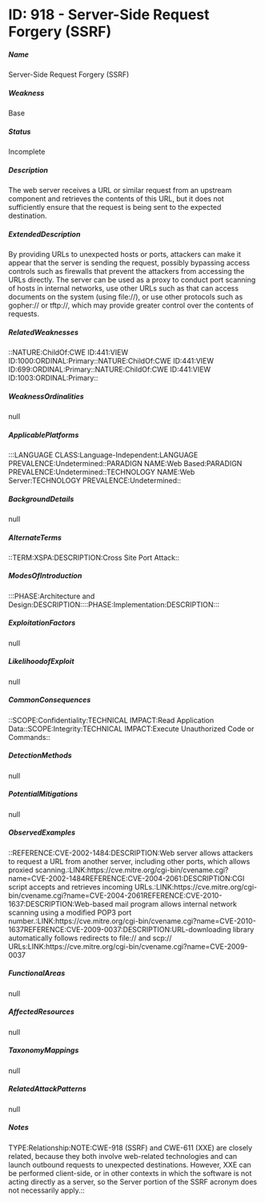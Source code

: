 # ID: 918 - Server-Side Request Forgery (SSRF)
<h5>Name</h5>Server-Side Request Forgery (SSRF)
<h5>Weakness</h5>Base
<h5>Status</h5>Incomplete
<h5>Description</h5>The web server receives a URL or similar request from an upstream component and retrieves the contents of this URL, but it does not sufficiently ensure that the request is being sent to the expected destination.
<h5>ExtendedDescription</h5>By providing URLs to unexpected hosts or ports, attackers can make it appear that the server is sending the request, possibly bypassing access controls such as firewalls that prevent the attackers from accessing the URLs directly. The server can be used as a proxy to conduct port scanning of hosts in internal networks, use other URLs such as that can access documents on the system (using file://), or use other protocols such as gopher:// or tftp://, which may provide greater control over the contents of requests.
<h5>RelatedWeaknesses</h5>::NATURE:ChildOf:CWE ID:441:VIEW ID:1000:ORDINAL:Primary::NATURE:ChildOf:CWE ID:441:VIEW ID:699:ORDINAL:Primary::NATURE:ChildOf:CWE ID:441:VIEW ID:1003:ORDINAL:Primary::
<h5>WeaknessOrdinalities</h5>null
<h5>ApplicablePlatforms</h5>:::LANGUAGE CLASS:Language-Independent:LANGUAGE PREVALENCE:Undetermined::PARADIGN NAME:Web Based:PARADIGN PREVALENCE:Undetermined::TECHNOLOGY NAME:Web Server:TECHNOLOGY PREVALENCE:Undetermined::
<h5>BackgroundDetails</h5>null
<h5>AlternateTerms</h5>::TERM:XSPA:DESCRIPTION:Cross Site Port Attack::
<h5>ModesOfIntroduction</h5>:::PHASE:Architecture and Design:DESCRIPTION::::PHASE:Implementation:DESCRIPTION:::
<h5>ExploitationFactors</h5>null
<h5>LikelihoodofExploit</h5>null
<h5>CommonConsequences</h5>::SCOPE:Confidentiality:TECHNICAL IMPACT:Read Application Data::SCOPE:Integrity:TECHNICAL IMPACT:Execute Unauthorized Code or Commands::
<h5>DetectionMethods</h5>null
<h5>PotentialMitigations</h5>null
<h5>ObservedExamples</h5>::REFERENCE:CVE-2002-1484:DESCRIPTION:Web server allows attackers to request a URL from another server, including other ports, which allows proxied scanning.:LINK:https://cve.mitre.org/cgi-bin/cvename.cgi?name=CVE-2002-1484REFERENCE:CVE-2004-2061:DESCRIPTION:CGI script accepts and retrieves incoming URLs.:LINK:https://cve.mitre.org/cgi-bin/cvename.cgi?name=CVE-2004-2061REFERENCE:CVE-2010-1637:DESCRIPTION:Web-based mail program allows internal network scanning using a modified POP3 port number.:LINK:https://cve.mitre.org/cgi-bin/cvename.cgi?name=CVE-2010-1637REFERENCE:CVE-2009-0037:DESCRIPTION:URL-downloading library automatically follows redirects to file:// and scp:// URLs:LINK:https://cve.mitre.org/cgi-bin/cvename.cgi?name=CVE-2009-0037
<h5>FunctionalAreas</h5>null
<h5>AffectedResources</h5>null
<h5>TaxonomyMappings</h5>null
<h5>RelatedAttackPatterns</h5>null
<h5>Notes</h5>TYPE:Relationship:NOTE:CWE-918 (SSRF) and CWE-611 (XXE) are closely related, because they both involve web-related technologies and can launch outbound requests to unexpected destinations. However, XXE can be performed client-side, or in other contexts in which the software is not acting directly as a server, so the Server portion of the SSRF acronym does not necessarily apply.::

